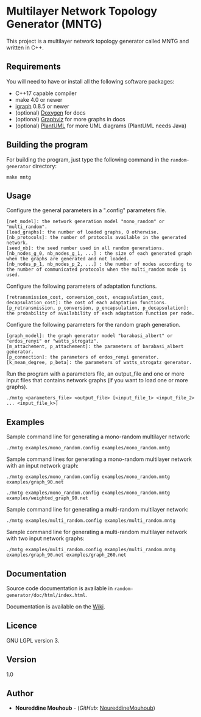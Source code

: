# Multilayer Network Topology Generator (MNTG)

This project is a multilayer network topology generator called MNTG and written in C++.

## Requirements

You will need to have or install all the following software packages:

* C++17 capable compiler
* make 4.0 or newer
* [igraph](https://igraph.org/c/) 0.8.5 or newer
* (optional) [Doxygen](https://www.doxygen.nl/) for docs
* (optional) [Graphviz](https://graphviz.org/) for more graphs in docs
* (optional) [PlantUML](https://plantuml.com/) for more UML diagrams (PlantUML needs Java)

## Building the program

For building the program, just type the following command in the `random-generator` directory:

```
make mntg
```

## Usage 

Configure the general parameters in a ".config" parameters file.

```
[net_model]: the network generation model "mono_random" or "multi_random".  
[load_graphs]: the number of loaded graphs, 0 otherwise.
[nb_protocols]: the number of protocols available in the generated network.
[seed_nb]: the seed number used in all random generations.
[nb_nodes_g_0, nb_nodes_g_1, ...] : the size of each generated graph when the graphs are generated and not loaded.
[nb_nodes_p_1, nb_nodes_p_2, ...] : the number of nodes according to the number of communicated protocols when the multi_random mode is used.

```

Configure the following parameters of adaptation functions.  

```
[retransmission_cost, conversion_cost, encapsulation_cost, decapsulation_cost]: the cost of each adaptation functions.
[p_retransmission, p_conversion, p_encapsulation, p_decapsulation]: the probability of availability of each adaptation function per node.

```

Configure the following parameters for the random graph generation.

```
[graph_model]: the graph generator model "barabasi_albert" or "erdos_renyi" or "watts_strogatz".
[m_attachement, p_attachement]: the parameters of barabasi_albert generator.
[p_connection]: the parameters of erdos_renyi generator.
[k_mean_degree, p_beta]: the parameters of watts_strogatz generator.

```

Run the program with a parameters file, an output_file and one or more input files that contains network graphs (if you want to load one or more graphs).

```
./mntg <parameters_file> <output_file> [<input_file_1> <input_file_2> ... <input_file_k>]

```

## Examples

Sample command line for generating a mono-random multilayer network:

```
./mntg examples/mono_random.config examples/mono_random.mntg
```

Sample command lines for generating a mono-random multilayer network with an input network graph:

```
./mntg examples/mono_random.config examples/mono_random.mntg examples/graph_90.net
```

```
./mntg examples/mono_random.config examples/mono_random.mntg examples/weighted_graph_90.net
```

Sample command line for generating a multi-random multilayer network:

```
./mntg examples/multi_random.config examples/multi_random.mntg
```

Sample command line for generating a multi-random multilayer network with two input network graphs:

```
./mntg examples/multi_random.config examples/multi_random.mntg examples/graph_90.net examples/graph_260.net
```

## Documentation
<!---
Use the following command to run the automated documentation for this project:

```
make doc
./doc
```

-->

Source code documentation is available in `random-generator/doc/html/index.html`.

Documentation is available on the [Wiki](https://gitub.u-bordeaux.fr/hera/random-generator/-/wikis/home).

## Licence

GNU LGPL version 3.

## Version

1.0

## Author

* **Noureddine Mouhoub** - (*GitHub:* [NoureddineMouhoub](https://github.com/nmouhoub))
